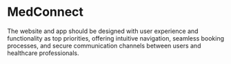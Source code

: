 # MedConnect
The website and app should be designed with user experience and functionality as top priorities, offering intuitive navigation, seamless booking processes, and secure communication channels between users and healthcare professionals.
